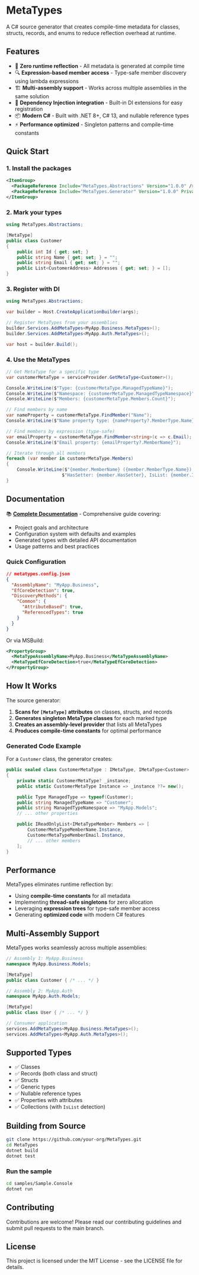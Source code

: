 # MetaTypes

A C# source generator that creates compile-time metadata for classes, structs, records, and enums to reduce reflection overhead at runtime.

## Features

- 🚀 **Zero runtime reflection** - All metadata is generated at compile time
- 🔍 **Expression-based member access** - Type-safe member discovery using lambda expressions
- 🏗️ **Multi-assembly support** - Works across multiple assemblies in the same solution
- 🔌 **Dependency Injection integration** - Built-in DI extensions for easy registration
- 📦 **Modern C#** - Built with .NET 8+, C# 13, and nullable reference types
- ⚡ **Performance optimized** - Singleton patterns and compile-time constants

## Quick Start

### 1. Install the packages

```xml
<ItemGroup>
  <PackageReference Include="MetaTypes.Abstractions" Version="1.0.0" />
  <PackageReference Include="MetaTypes.Generator" Version="1.0.0" PrivateAssets="all" />
</ItemGroup>
```

### 2. Mark your types

```csharp
using MetaTypes.Abstractions;

[MetaType]
public class Customer
{
    public int Id { get; set; }
    public string Name { get; set; } = "";
    public string Email { get; set; } = "";
    public List<CustomerAddress> Addresses { get; set; } = [];
}
```

### 3. Register with DI

```csharp
using MetaTypes.Abstractions;

var builder = Host.CreateApplicationBuilder(args);

// Register MetaTypes from your assemblies
builder.Services.AddMetaTypes<MyApp.Business.MetaTypes>();
builder.Services.AddMetaTypes<MyApp.Auth.MetaTypes>();

var host = builder.Build();
```

### 4. Use the MetaTypes

```csharp
// Get MetaType for a specific type
var customerMetaType = serviceProvider.GetMetaType<Customer>();

Console.WriteLine($"Type: {customerMetaType.ManagedTypeName}");
Console.WriteLine($"Namespace: {customerMetaType.ManagedTypeNamespace}");
Console.WriteLine($"Members: {customerMetaType.Members.Count}");

// Find members by name
var nameProperty = customerMetaType.FindMember("Name");
Console.WriteLine($"Name property type: {nameProperty?.MemberType.Name}");

// Find members by expression (type-safe)
var emailProperty = customerMetaType.FindMember<string>(c => c.Email);
Console.WriteLine($"Email property: {emailProperty?.MemberName}");

// Iterate through all members
foreach (var member in customerMetaType.Members)
{
    Console.WriteLine($"{member.MemberName} ({member.MemberType.Name}) - " +
                     $"HasSetter: {member.HasSetter}, IsList: {member.IsList}");
}
```

## Documentation

📚 **[Complete Documentation](./docs/README.md)** - Comprehensive guide covering:
- Project goals and architecture
- Configuration system with defaults and examples
- Generated types with detailed API documentation
- Usage patterns and best practices

### Quick Configuration

```json
// metatypes.config.json
{
  "AssemblyName": "MyApp.Business",
  "EfCoreDetection": true,
  "DiscoveryMethods": {
    "Common": {
      "AttributeBased": true,
      "ReferencedTypes": true
    }
  }
}
```

Or via MSBuild:
```xml
<PropertyGroup>
  <MetaTypeAssemblyName>MyApp.Business</MetaTypeAssemblyName>
  <MetaTypeEfCoreDetection>true</MetaTypeEfCoreDetection>
</PropertyGroup>
```

## How It Works

The source generator:

1. **Scans for `[MetaType]` attributes** on classes, structs, and records
2. **Generates singleton MetaType classes** for each marked type
3. **Creates an assembly-level provider** that lists all MetaTypes
4. **Produces compile-time constants** for optimal performance

### Generated Code Example

For a `Customer` class, the generator creates:

```csharp
public sealed class CustomerMetaType : IMetaType, IMetaType<Customer>
{
    private static CustomerMetaType? _instance;
    public static CustomerMetaType Instance => _instance ??= new();

    public Type ManagedType => typeof(Customer);
    public string ManagedTypeName => "Customer";
    public string ManagedTypeNamespace => "MyApp.Models";
    // ... other properties

    public IReadOnlyList<IMetaTypeMember> Members => [
        CustomerMetaTypeMemberName.Instance,
        CustomerMetaTypeMemberEmail.Instance,
        // ... other members
    ];
}
```

## Performance

MetaTypes eliminates runtime reflection by:

- Using **compile-time constants** for all metadata
- Implementing **thread-safe singletons** for zero allocation
- Leveraging **expression trees** for type-safe member access
- Generating **optimized code** with modern C# features

## Multi-Assembly Support

MetaTypes works seamlessly across multiple assemblies:

```csharp
// Assembly 1: MyApp.Business
namespace MyApp.Business.Models;

[MetaType]
public class Customer { /* ... */ }

// Assembly 2: MyApp.Auth  
namespace MyApp.Auth.Models;

[MetaType]
public class User { /* ... */ }

// Consumer application
services.AddMetaTypes<MyApp.Business.MetaTypes>();
services.AddMetaTypes<MyApp.Auth.MetaTypes>();
```

## Supported Types

- ✅ Classes
- ✅ Records (both class and struct)
- ✅ Structs
- ✅ Generic types
- ✅ Nullable reference types
- ✅ Properties with attributes
- ✅ Collections (with `IsList` detection)

## Building from Source

```bash
git clone https://github.com/your-org/MetaTypes.git
cd MetaTypes
dotnet build
dotnet test
```

### Run the sample

```bash
cd samples/Sample.Console
dotnet run
```

## Contributing

Contributions are welcome! Please read our contributing guidelines and submit pull requests to the main branch.

## License

This project is licensed under the MIT License - see the LICENSE file for details.